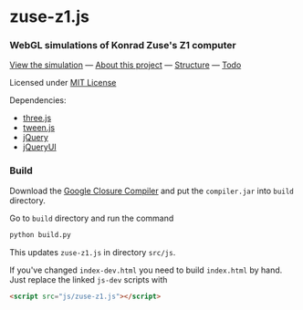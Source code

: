 zuse-z1.js
==========

### WebGL simulations of Konrad Zuse's Z1 computer ###

[View the simulation](http://daign.github.com/zuse-z1.js/src/) — [About this project](https://github.com/daign/zuse-z1.js/wiki/About) — [Structure](https://github.com/daign/zuse-z1.js/wiki/Structure) — [Todo](https://github.com/daign/zuse-z1.js/wiki/Todo)

Licensed under [MIT License](https://github.com/daign/zuse-z1.js/blob/master/LICENSE.txt)

Dependencies:
* [three.js](https://github.com/mrdoob/three.js)
* [tween.js](https://github.com/sole/tween.js)
* [jQuery](https://github.com/jquery/jquery)
* [jQueryUI](https://github.com/jquery/jquery-ui)

### Build ###

Download the [Google Closure Compiler](https://developers.google.com/closure/compiler/) and put the `compiler.jar` into `build` directory.

Go to `build` directory and run the command

```python
python build.py
```

This updates `zuse-z1.js` in directory `src/js`.

If you've changed `index-dev.html` you need to build `index.html` by hand. Just replace the linked `js-dev` scripts with

```html
<script src="js/zuse-z1.js"></script>
```

